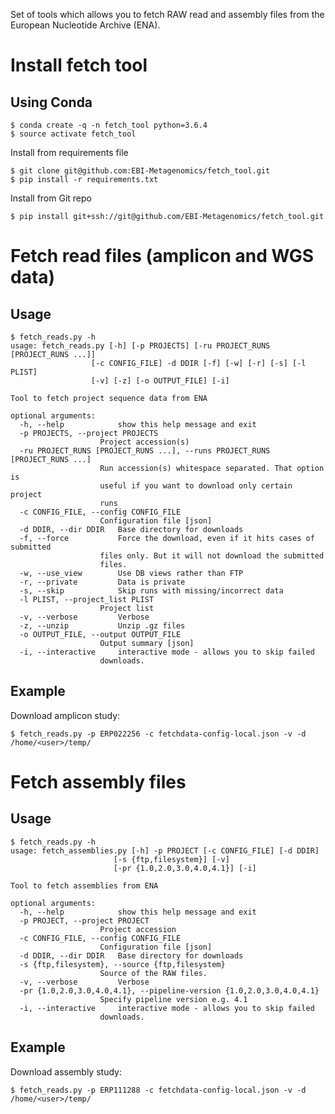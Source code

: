 Set of tools which allows you to fetch RAW read and assembly files from the European Nucleotide Archive (ENA).


Install fetch tool
============================

Using Conda
-----------

    $ conda create -q -n fetch_tool python=3.6.4
    $ source activate fetch_tool

Install from requirements file

    $ git clone git@github.com:EBI-Metagenomics/fetch_tool.git
    $ pip install -r requirements.txt

Install from Git repo

    $ pip install git+ssh://git@github.com/EBI-Metagenomics/fetch_tool.git


Fetch read files (amplicon and WGS data)
=====

Usage
-----


    $ fetch_reads.py -h
    usage: fetch_reads.py [-h] [-p PROJECTS] [-ru PROJECT_RUNS [PROJECT_RUNS ...]]
                      [-c CONFIG_FILE] -d DDIR [-f] [-w] [-r] [-s] [-l PLIST]
                      [-v] [-z] [-o OUTPUT_FILE] [-i]

    Tool to fetch project sequence data from ENA

    optional arguments:
      -h, --help            show this help message and exit
      -p PROJECTS, --project PROJECTS
                        Project accession(s)
      -ru PROJECT_RUNS [PROJECT_RUNS ...], --runs PROJECT_RUNS [PROJECT_RUNS ...]
                        Run accession(s) whitespace separated. That option is
                        useful if you want to download only certain project
                        runs
      -c CONFIG_FILE, --config CONFIG_FILE
                        Configuration file [json]
      -d DDIR, --dir DDIR   Base directory for downloads
      -f, --force           Force the download, even if it hits cases of submitted
                        files only. But it will not download the submitted
                        files.
      -w, --use_view        Use DB views rather than FTP
      -r, --private         Data is private
      -s, --skip            Skip runs with missing/incorrect data
      -l PLIST, --project_list PLIST
                        Project list
      -v, --verbose         Verbose
      -z, --unzip           Unzip .gz files
      -o OUTPUT_FILE, --output OUTPUT_FILE
                        Output summary [json]
      -i, --interactive     interactive mode - allows you to skip failed
                        downloads.


Example
--------

Download amplicon study:

    $ fetch_reads.py -p ERP022256 -c fetchdata-config-local.json -v -d /home/<user>/temp/

Fetch assembly files
=====

Usage
-----


    $ fetch_reads.py -h
    usage: fetch_assemblies.py [-h] -p PROJECT [-c CONFIG_FILE] [-d DDIR]
                           [-s {ftp,filesystem}] [-v]
                           [-pr {1.0,2.0,3.0,4.0,4.1}] [-i]

    Tool to fetch assemblies from ENA

    optional arguments:
      -h, --help            show this help message and exit
      -p PROJECT, --project PROJECT
                        Project accession
      -c CONFIG_FILE, --config CONFIG_FILE
                        Configuration file [json]
      -d DDIR, --dir DDIR   Base directory for downloads
      -s {ftp,filesystem}, --source {ftp,filesystem}
                        Source of the RAW files.
      -v, --verbose         Verbose
      -pr {1.0,2.0,3.0,4.0,4.1}, --pipeline-version {1.0,2.0,3.0,4.0,4.1}
                        Specify pipeline version e.g. 4.1
      -i, --interactive     interactive mode - allows you to skip failed
                        downloads.

Example
--------

Download assembly study:

    $ fetch_reads.py -p ERP111288 -c fetchdata-config-local.json -v -d /home/<user>/temp/
